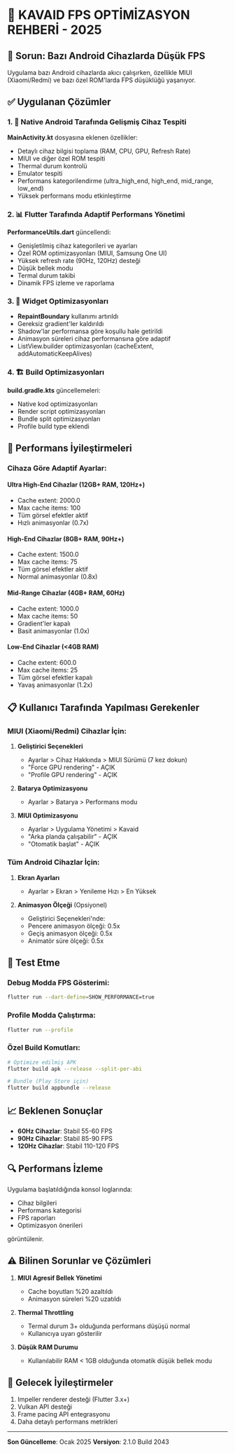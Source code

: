 # 🚀 KAVAID FPS OPTİMİZASYON REHBERİ - 2025

## 📱 Sorun: Bazı Android Cihazlarda Düşük FPS

Uygulama bazı Android cihazlarda akıcı çalışırken, özellikle MIUI (Xiaomi/Redmi) ve bazı özel ROM'larda FPS düşüklüğü yaşanıyor.

## ✅ Uygulanan Çözümler

### 1. 🔧 Native Android Tarafında Gelişmiş Cihaz Tespiti

**MainActivity.kt** dosyasına eklenen özellikler:
- Detaylı cihaz bilgisi toplama (RAM, CPU, GPU, Refresh Rate)
- MIUI ve diğer özel ROM tespiti
- Thermal durum kontrolü
- Emulator tespiti
- Performans kategorilendirme (ultra_high_end, high_end, mid_range, low_end)
- Yüksek performans modu etkinleştirme

### 2. 📊 Flutter Tarafında Adaptif Performans Yönetimi

**PerformanceUtils.dart** güncellendi:
- Genişletilmiş cihaz kategorileri ve ayarları
- Özel ROM optimizasyonları (MIUI, Samsung One UI)
- Yüksek refresh rate (90Hz, 120Hz) desteği
- Düşük bellek modu
- Termal durum takibi
- Dinamik FPS izleme ve raporlama

### 3. 🎨 Widget Optimizasyonları

- **RepaintBoundary** kullanımı artırıldı
- Gereksiz gradient'ler kaldırıldı
- Shadow'lar performansa göre koşullu hale getirildi
- Animasyon süreleri cihaz performansına göre adaptif
- ListView.builder optimizasyonları (cacheExtent, addAutomaticKeepAlives)

### 4. 🏗️ Build Optimizasyonları

**build.gradle.kts** güncellemeleri:
- Native kod optimizasyonları
- Render script optimizasyonları
- Bundle split optimizasyonları
- Profile build type eklendi

## 🚀 Performans İyileştirmeleri

### Cihaza Göre Adaptif Ayarlar:

#### Ultra High-End Cihazlar (12GB+ RAM, 120Hz+)
- Cache extent: 2000.0
- Max cache items: 100
- Tüm görsel efektler aktif
- Hızlı animasyonlar (0.7x)

#### High-End Cihazlar (8GB+ RAM, 90Hz+)
- Cache extent: 1500.0
- Max cache items: 75
- Tüm görsel efektler aktif
- Normal animasyonlar (0.8x)

#### Mid-Range Cihazlar (4GB+ RAM, 60Hz)
- Cache extent: 1000.0
- Max cache items: 50
- Gradient'ler kapalı
- Basit animasyonlar (1.0x)

#### Low-End Cihazlar (<4GB RAM)
- Cache extent: 600.0
- Max cache items: 25
- Tüm görsel efektler kapalı
- Yavaş animasyonlar (1.2x)

## 📋 Kullanıcı Tarafında Yapılması Gerekenler

### MIUI (Xiaomi/Redmi) Cihazlar İçin:

1. **Geliştirici Seçenekleri**
   - Ayarlar > Cihaz Hakkında > MIUI Sürümü (7 kez dokun)
   - "Force GPU rendering" - AÇIK
   - "Profile GPU rendering" - AÇIK

2. **Batarya Optimizasyonu**
   - Ayarlar > Batarya > Performans modu

3. **MIUI Optimizasyonu**
   - Ayarlar > Uygulama Yönetimi > Kavaid
   - "Arka planda çalışabilir" - AÇIK
   - "Otomatik başlat" - AÇIK

### Tüm Android Cihazlar İçin:

1. **Ekran Ayarları**
   - Ayarlar > Ekran > Yenileme Hızı > En Yüksek

2. **Animasyon Ölçeği** (Opsiyonel)
   - Geliştirici Seçenekleri'nde:
   - Pencere animasyon ölçeği: 0.5x
   - Geçiş animasyon ölçeği: 0.5x
   - Animatör süre ölçeği: 0.5x

## 🧪 Test Etme

### Debug Modda FPS Gösterimi:
```bash
flutter run --dart-define=SHOW_PERFORMANCE=true
```

### Profile Modda Çalıştırma:
```bash
flutter run --profile
```

### Özel Build Komutları:
```bash
# Optimize edilmiş APK
flutter build apk --release --split-per-abi

# Bundle (Play Store için)
flutter build appbundle --release
```

## 📈 Beklenen Sonuçlar

- **60Hz Cihazlar**: Stabil 55-60 FPS
- **90Hz Cihazlar**: Stabil 85-90 FPS
- **120Hz Cihazlar**: Stabil 110-120 FPS

## 🔍 Performans İzleme

Uygulama başlatıldığında konsol loglarında:
- Cihaz bilgileri
- Performans kategorisi
- FPS raporları
- Optimizasyon önerileri

görüntülenir.

## ⚠️ Bilinen Sorunlar ve Çözümleri

1. **MIUI Agresif Bellek Yönetimi**
   - Cache boyutları %20 azaltıldı
   - Animasyon süreleri %20 uzatıldı

2. **Thermal Throttling**
   - Termal durum 3+ olduğunda performans düşüşü normal
   - Kullanıcıya uyarı gösterilir

3. **Düşük RAM Durumu**
   - Kullanılabilir RAM < 1GB olduğunda otomatik düşük bellek modu

## 🎯 Gelecek İyileştirmeler

1. Impeller renderer desteği (Flutter 3.x+)
2. Vulkan API desteği
3. Frame pacing API entegrasyonu
4. Daha detaylı performans metrikleri

---

**Son Güncelleme**: Ocak 2025
**Versiyon**: 2.1.0 Build 2043 